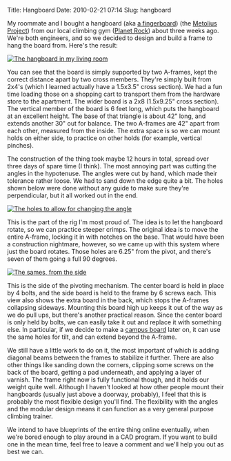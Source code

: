 Title: Hangboard
Date: 2010-02-21 07:14
Slug: hangboard

My roommate and I bought a hangboard (aka [a fingerboard](http://en.wikipedia.org/wiki/Climbing_equipment#Fingerboards)) (the [Metolius Project](http://www.metoliusclimbing.com/project-board.html)) from our local climbing gym ([Planet Rock](http://www.planet-rock.com/main.php)) about three weeks ago. We're both engineers, and so we decided to design and build a frame to hang the board from. Here's the result:

[![The hangboard in my living room](/files/hangboard/fedf0-p2200019.jpg)](/files/hangboard/fedf0-p2200019.jpg)

You can see that the board is simply supported by two A-frames, kept the correct distance apart by two cross members. They're simply built from 2x4's (which I learned actually have a 1.5x3.5" cross section). We had a fun time loading those on a shopping cart to transport them from the hardware store to the apartment. The wider board is a 2x8 (1.5x9.25" cross section). The vertical member of the board is 6 feet long, which puts the hangboard at an excellent height. The base of that triangle is about 42" long, and extends another 30" out for balance. The two A-frames are 42" apart from each other, measured from the inside. The extra space is so we can mount holds on either side, to practice on other holds (for example, vertical pinches).

The construction of the thing took maybe 12 hours in total, spread over three days of spare time (I think). The most annoying part was cutting the angles in the hypotenuse. The angles were cut by hand, which made their tolerance rather loose. We had to sand down the edge quite a bit.  The holes shown below were done without any guide to make sure they're perpendicular, but it all worked out in the end.

[![The holes to allow for changing the angle](/files/hangboard/0100c-p2200020.jpg)](/files/hangboard/0100c-p2200020.jpg)

This is the part of the rig I'm most proud of. The idea is to let the hangboard rotate, so we can practice steeper crimps. The original idea is to move the entire A-frame, locking it in with notches on the base.  That would have been a construction nightmare, however, so we came up with this system where just the board rotates. Those holes are 6.25" from the pivot, and there's seven of them going a full 90 degrees.

[![The sames, from the side](/files/hangboard/0205a-p2200021.jpg)](/files/hangboard/0205a-p2200021.jpg)

This is the side of the pivoting mechanism. The center board is held in place by 4 bolts, and the side board is held to the frame by 6 screws each. This view also shows the extra board in the back, which stops the A-frames collapsing sideways. Mounting this board high up keeps it out of the way as we do pull ups, but there's another practical reason.  Since the center board is only held by bolts, we can easily take it out and replace it with something else. In particular, if we decide to make a [campus board](http://en.wikipedia.org/wiki/Campus_board) later on, it can use the same holes for tilt, and can extend beyond the A-frame.

We still have a little work to do on it, the most important of which is adding diagonal beams between the frames to stabilize it further. There are also other things like sanding down the corners, clipping some screws on the back of the board, getting a pad underneath, and applying a layer of varnish. The frame right now is fully functional though, and it holds our weight quite well. Although I haven't looked at how other people mount their hangboards (usually just above a doorway, probably), I feel that this is probably the most flexible design you'll find. The flexibility with the angles and the modular design means it can function as a very general purpose climbing trainer.

We intend to have blueprints of the entire thing online eventually, when we're bored enough to play around in a CAD program. If you want to build one in the mean time, feel free to leave a comment and we'll help you out as best we can.
